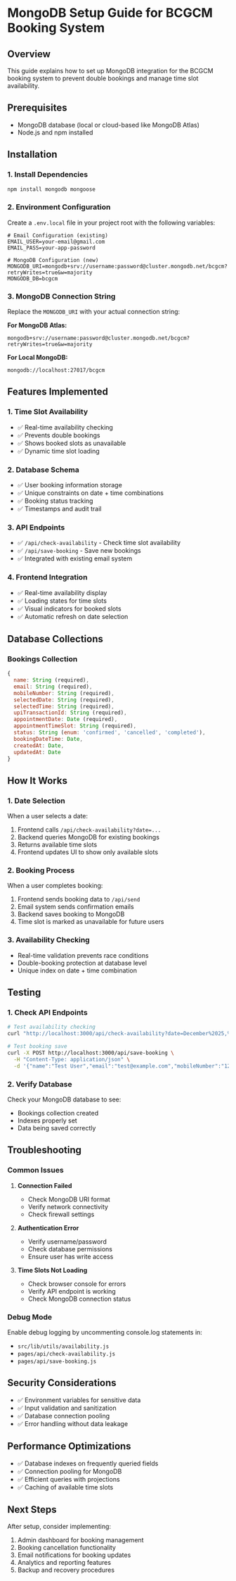 # MongoDB Setup Guide for BCGCM Booking System

## Overview
This guide explains how to set up MongoDB integration for the BCGCM booking system to prevent double bookings and manage time slot availability.

## Prerequisites
- MongoDB database (local or cloud-based like MongoDB Atlas)
- Node.js and npm installed

## Installation

### 1. Install Dependencies
```bash
npm install mongodb mongoose
```

### 2. Environment Configuration
Create a `.env.local` file in your project root with the following variables:

```env
# Email Configuration (existing)
EMAIL_USER=your-email@gmail.com
EMAIL_PASS=your-app-password

# MongoDB Configuration (new)
MONGODB_URI=mongodb+srv://username:password@cluster.mongodb.net/bcgcm?retryWrites=true&w=majority
MONGODB_DB=bcgcm
```

### 3. MongoDB Connection String
Replace the `MONGODB_URI` with your actual connection string:

**For MongoDB Atlas:**
```
mongodb+srv://username:password@cluster.mongodb.net/bcgcm?retryWrites=true&w=majority
```

**For Local MongoDB:**
```
mongodb://localhost:27017/bcgcm
```

## Features Implemented

### 1. Time Slot Availability
- ✅ Real-time availability checking
- ✅ Prevents double bookings
- ✅ Shows booked slots as unavailable
- ✅ Dynamic time slot loading

### 2. Database Schema
- ✅ User booking information storage
- ✅ Unique constraints on date + time combinations
- ✅ Booking status tracking
- ✅ Timestamps and audit trail

### 3. API Endpoints
- ✅ `/api/check-availability` - Check time slot availability
- ✅ `/api/save-booking` - Save new bookings
- ✅ Integrated with existing email system

### 4. Frontend Integration
- ✅ Real-time availability display
- ✅ Loading states for time slots
- ✅ Visual indicators for booked slots
- ✅ Automatic refresh on date selection

## Database Collections

### Bookings Collection
```javascript
{
  name: String (required),
  email: String (required),
  mobileNumber: String (required),
  selectedDate: String (required),
  selectedTime: String (required),
  upiTransactionId: String (required),
  appointmentDate: Date (required),
  appointmentTimeSlot: String (required),
  status: String (enum: 'confirmed', 'cancelled', 'completed'),
  bookingDateTime: Date,
  createdAt: Date,
  updatedAt: Date
}
```

## How It Works

### 1. Date Selection
When a user selects a date:
1. Frontend calls `/api/check-availability?date=...`
2. Backend queries MongoDB for existing bookings
3. Returns available time slots
4. Frontend updates UI to show only available slots

### 2. Booking Process
When a user completes booking:
1. Frontend sends booking data to `/api/send`
2. Email system sends confirmation emails
3. Backend saves booking to MongoDB
4. Time slot is marked as unavailable for future users

### 3. Availability Checking
- Real-time validation prevents race conditions
- Double-booking protection at database level
- Unique index on date + time combination

## Testing

### 1. Check API Endpoints
```bash
# Test availability checking
curl "http://localhost:3000/api/check-availability?date=December%2025,%202024"

# Test booking save
curl -X POST http://localhost:3000/api/save-booking \
  -H "Content-Type: application/json" \
  -d '{"name":"Test User","email":"test@example.com","mobileNumber":"1234567890","selectedDate":"December 25, 2024","selectedTime":"2:00 PM","upiTransactionId":"TEST123"}'
```

### 2. Verify Database
Check your MongoDB database to see:
- Bookings collection created
- Indexes properly set
- Data being saved correctly

## Troubleshooting

### Common Issues

1. **Connection Failed**
   - Check MongoDB URI format
   - Verify network connectivity
   - Check firewall settings

2. **Authentication Error**
   - Verify username/password
   - Check database permissions
   - Ensure user has write access

3. **Time Slots Not Loading**
   - Check browser console for errors
   - Verify API endpoint is working
   - Check MongoDB connection status

### Debug Mode
Enable debug logging by uncommenting console.log statements in:
- `src/lib/utils/availability.js`
- `pages/api/check-availability.js`
- `pages/api/save-booking.js`

## Security Considerations

- ✅ Environment variables for sensitive data
- ✅ Input validation and sanitization
- ✅ Database connection pooling
- ✅ Error handling without data leakage

## Performance Optimizations

- ✅ Database indexes on frequently queried fields
- ✅ Connection pooling for MongoDB
- ✅ Efficient queries with projections
- ✅ Caching of available time slots

## Next Steps

After setup, consider implementing:
1. Admin dashboard for booking management
2. Booking cancellation functionality
3. Email notifications for booking updates
4. Analytics and reporting features
5. Backup and recovery procedures

